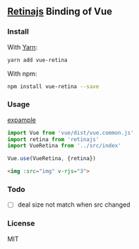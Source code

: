 ## [Retinajs](https://github.com/jgnewman/retinajs) Binding of Vue

### Install

With [Yarn](https://yarnpkg.com):
```bash
yarn add vue-retina
```

With npm:
```bash
npm install vue-retina --save
```

### Usage
[expample](https://wangbinyq.github.io/vue-retina/test/)

```js
import Vue from 'vue/dist/vue.common.js'
import retina from 'retinajs'
import VueRetina from '../src/index'

Vue.use(VueRetina, {retina})
```

```html
<img :src="img" v-rjs="3">
```

### Todo
- [ ] deal size not match when src changed

### License
MIT
